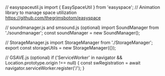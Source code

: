 // easyspaceutil.js
import { EasySpaceUtil } from 'easyspace'; // Animation library to manage space utilization https://github.com/thegrimsbotom/easyspace

// soundmanager.js and smsound.js (optional)
import SoundManager from './soundmanager';
const soundManager = new SoundManager();

// StorageManager.js
import StorageManager from './StorageManager';
export const storageUtils = new StorageManager({});

// GSAVE.js (optional)
if ('ServiceWorker' in navigator && Location.prototype.origin !== null) {
  const swRegistration = await navigator.serviceWorker.register('/');
}
<!-- Link to external assets -->
<link rel="icon" type="image/png" sizes="32x32" href="/images/icons/android-chrome-196x196.png" />
<link rel="stylesheet" href="/styles/reset.css" />
<link rel="stylesheet" href="/styles/app.css" />
<link rel="manifest" href="/manifest.json" />
<meta name="viewport" content="width=device-width, initial-scale=1.0" />
<title>Flappy Bird - Score Board</title>

<!-- Load scripts -->
<script defer src="/scripts/app.js"></script>
<script defer src="/scripts/easyspace.js"></script>
<script defer src="/scripts/soundmanager.js"></script>
<script defer src="/scripts/GSAVE.js"></script>
